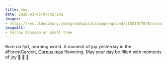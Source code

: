 ```yaml
---
title: Joy
date: 2020-03-05T07:42:14Z
images:
- https://res.cloudinary.com/growdigital/image/upload/v1551977878/cornusmas-1134B0B8.jpg
imageAlt:
- Yellow blossom on small tree
---
```


Bore da fyd, morning world. A moment of joy yesterday in the #ForestGarden, [Cornus mas](https://pfaf.org/user/plant.aspx?latinname=Cornus+mas) flowering. May your day be filled with moments of joy 🙏 💚 🌳
